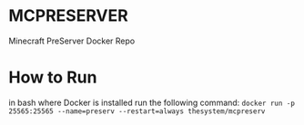 # MCPRESERVER
Minecraft PreServer Docker Repo
# How to Run
in bash where Docker is installed run the following command:
`docker run -p 25565:25565 --name=preserv --restart=always thesystem/mcpreserv`
